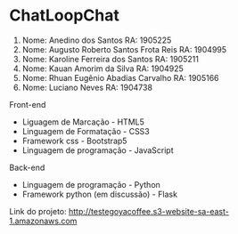 # ChatLoopChat

1. Nome: Anedino dos Santos RA: 1905225
2. Nome: Augusto Roberto Santos Frota Reis RA: 1904995
3. Nome: Karoline Ferreira dos Santos RA: 1905211
4. Nome: Kauan Amorim da Silva RA: 1904925
5. Nome: Rhuan Eugênio Abadias Carvalho RA: 1905166
6. Nome: Luciano Neves RA: 1904738 

Front-end
- Liguagem de Marcação - HTML5
- Linguagem de Formatação - CSS3
- Framework css - Bootstrap5
- Linguagem de programação - JavaScript

Back-end
- Linguagem de programação - Python
- Framework python (em discussão) - Flask

Link do projeto: http://testegoyacoffee.s3-website-sa-east-1.amazonaws.com
